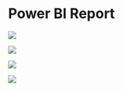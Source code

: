 
#  Power BI Report
 

![](https://github.com/Mo-Saad-TheAnalyst/Portfolio-projects/blob/main/Sales%20Project/Sales%20Viz/Report%20images/sales-001.jpg)

![](https://github.com/Mo-Saad-TheAnalyst/Portfolio-projects/blob/main/Sales%20Project/Sales%20Viz/Report%20images/sales-002.jpg)

![](https://github.com/Mo-Saad-TheAnalyst/Portfolio-projects/blob/main/Sales%20Project/Sales%20Viz/Report%20images/sales-003.jpg)

![](https://github.com/Mo-Saad-TheAnalyst/Portfolio-projects/blob/main/Sales%20Project/Sales%20Viz/Report%20images/sales-004.jpg)

